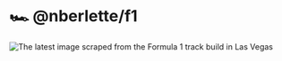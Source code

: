 # 🏎️ @nberlette/f1

![The latest image scraped from the Formula 1 track build in Las Vegas](https://raw.githubusercontent.com/nberlette/f1/main/assets/latest.jpg?no-cache&cache=no-cache)

